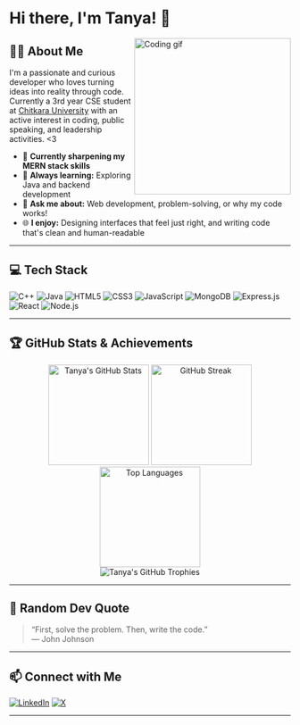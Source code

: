 # Hi there, I'm Tanya! 👋

<img align="right" src="https://media.giphy.com/media/L1R1tvI9svkIWwpVYr/giphy.gif" width="280" alt="Coding gif">

## 👩‍💻 About Me

I'm a passionate and curious developer who loves turning ideas into reality through code.  
Currently a 3rd year CSE student at [Chitkara University](https://www.chitkara.edu.in/) with an active interest in coding, public speaking, and leadership activities. <3

- 🔭 **Currently sharpening my MERN stack skills**
- 🌱 **Always learning:** Exploring Java and backend development
- 💬 **Ask me about:** Web development, problem-solving, or why my code works!
- 🌐 **I enjoy:** Designing interfaces that feel just right, and writing code that's clean and human-readable

---

## 💻 Tech Stack

![C++](https://img.shields.io/badge/C++-00599C?style=flat-square&logo=c%2B%2B&logoColor=white)
![Java](https://img.shields.io/badge/Java-ED8B00?style=flat-square&logo=java&logoColor=white)
![HTML5](https://img.shields.io/badge/HTML5-E34F26?style=flat-square&logo=html5&logoColor=white)
![CSS3](https://img.shields.io/badge/CSS3-1572B6?style=flat-square&logo=css3&logoColor=white)
![JavaScript](https://img.shields.io/badge/JavaScript-F7DF1E?style=flat-square&logo=javascript&logoColor=black)
![MongoDB](https://img.shields.io/badge/MongoDB-47A248?style=flat-square&logo=mongodb&logoColor=white)
![Express.js](https://img.shields.io/badge/Express.js-404D59?style=flat-square)
![React](https://img.shields.io/badge/React-61DAFB?style=flat-square&logo=react&logoColor=black)
![Node.js](https://img.shields.io/badge/Node.js-339933?style=flat-square&logo=node.js&logoColor=white)

---

## 🏆 GitHub Stats & Achievements

<div align="center">

<!-- GitHub Stats -->
<img src="https://github-readme-stats.vercel.app/api?username=tanya-pvt2005&show_icons=true&theme=radical" alt="Tanya's GitHub Stats" height="180"/>

<!-- GitHub Streak -->
<img src="https://streak-stats.demolab.com?user=tanya-pvt2005&theme=radical&date_format=M%20j%5B%2C%20Y%5D" alt="GitHub Streak" height="180"/>

<!-- Top Languages -->
<img src="https://github-readme-stats.vercel.app/api/top-langs/?username=tanya-pvt2005&layout=compact&theme=radical" alt="Top Languages" height="180"/>
</div>

<!-- GitHub Trophies -->
<div align="center">
  <img src="https://github-profile-trophy.vercel.app/?username=tanya-pvt2005&theme=radical&no-frame=true&column=7" alt="Tanya's GitHub Trophies"/>
</div>

---

## 📝 Random Dev Quote

> “First, solve the problem. Then, write the code.”  
> — John Johnson

---

## 📫 Connect with Me

[![LinkedIn](https://img.shields.io/badge/LinkedIn-0077B5?style=flat-square&logo=linkedin&logoColor=white)](YOUR_LINKEDIN_URL)
[![X](https://img.shields.io/badge/X-000000?style=flat-square&logo=twitter&logoColor=white)](YOUR_X_URL)

---

<!--
Feel free to add featured projects or more sections!
-->
